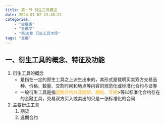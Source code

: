 ```yaml
---
title: 第一节 衍生工具概述
date: 2024-01-02 22:48:21
categories: 
	- "金融类"
	- "金融学"
	- "第10章 衍生工具市场"
tags: "金融"
---
```


## 一、衍生工具的概念、特征及功能

1. 衍生工具的概念
   - 是指在一定的原生工具之上派生出来的，其形式是载明买卖双方交易品种、价格、数量、交割时间和地点等内容的规范化或标准化合约与证券
   - 一般衍生工具是指<font color='orange'>远期合约以及期货、期权、互换</font>>等以标准化合约存在的金融工具，交易双方买入或卖出的只是一张标准化的合同
2. 主要衍生工具
   1. 期货
   2. 远期合约
